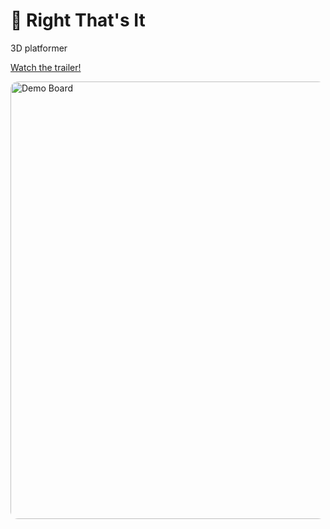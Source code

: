 # 🏢 Right That's It
3D platformer

[Watch the trailer!](https://drive.google.com/file/d/17HBmNYr5A-cBLccpu2Tf2kCcC86hd-BK/view?usp=sharing)

<img src="Right%20That's%20It/Right%20That's%20It%20Board.png" alt="Demo Board" style="border-radius: 12px; width: 700px;">
